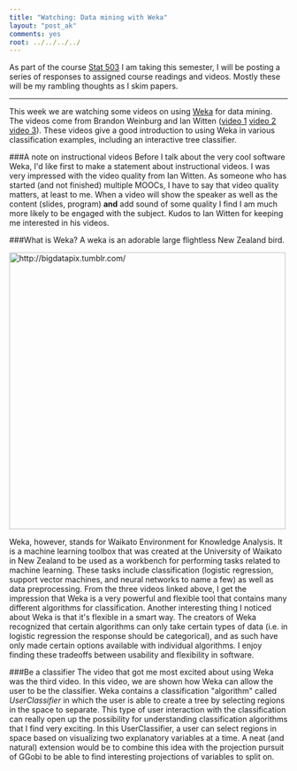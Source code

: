```yaml
---
title: "Watching: Data mining with Weka"
layout: "post_ak"
comments: yes
root: ../../../../
---
```


As part of the course [Stat 503](http://streaming.stat.iastate.edu/~dicook/EDA.and.datamining/) I am taking this semester, I will be posting a series of responses to assigned course readings and videos. Mostly these will be my rambling thoughts as I skim papers.

****

This week we are watching some videos on using [Weka](http://www.cs.waikato.ac.nz/ml/weka/) for data mining. The videos come from Brandon Weinburg and Ian Witten ([video 1](https://www.youtube.com/watch?v=m7kpIBGEdkI) [video 2](https://www.youtube.com/user/WekaMOOC) [video 3](https://www.youtube.com/watch?v=bUsPNNr6pvg)). These videos give a good introduction to using Weka in various classification examples, including an interactive tree classifier.

###A note on instructional videos
Before I talk about the very cool software Weka, I'd like first to make a statement about instructional videos. I was very impressed with the video quality from Ian Witten. As someone who has started (and not finished) multiple MOOCs, I have to say that video quality matters, at least to me. When a video will show the speaker as well as the content (slides, program) **and** add sound of some quality I find I am much more likely to be engaged with the subject. Kudos to Ian Witten for keeping me interested in his videos.

###What is Weka?
A weka is an adorable large flightless New Zealand bird.

<img src="{{ page.root }}images/blog/2015-02-16-weka/weka.jpg" alt="http://bigdatapix.tumblr.com/" style="width: 500px;"/>

Weka, however, stands for Waikato Environment for Knowledge Analysis. It is a machine learning toolbox that was created at the University of Waikato in New Zealand to be used as a workbench for performing tasks related to machine learning. These tasks include classification (logistic regression, support vector machines, and neural networks to name a few) as well as data preprocessing. From the three videos linked above, I get the impression that Weka is a very powerful and flexible tool that contains many different algorithms for classification. Another interesting thing I noticed about Weka is that it's flexible in a smart way. The creators of Weka recognized that certain algorithms can only take certain types of data (i.e. in logistic regression the response should be categorical), and as such have only made certain options available with individual algorithms. I enjoy finding these tradeoffs between usability and flexibility in software.

###Be a classifier
The video that got me most excited about using Weka was the third video. In this video, we are shown how Weka can allow the user to be the classifier. Weka contains a classification "algorithm" called *UserClassifier* in which the user is able to create a tree by selecting regions in the space to separate. This type of user interaction with the classification can really open up the possibility for understanding classification algorithms that I find very exciting. In this UserClassifier, a user can select regions in space based on visualizing two explanatory variables at a time. A neat (and natural) extension would be to combine this idea with the projection pursuit of GGobi to be able to find interesting projections of variables to split on. 
